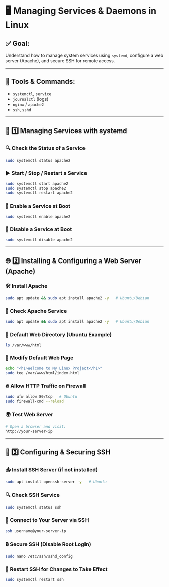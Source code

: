# 🖥️ Managing Services & Daemons in Linux

## ✅ Goal:
Understand how to manage system services using `systemd`, configure a web server (Apache), and secure SSH for remote access.

---

## 🔧 Tools & Commands:
- `systemctl`, `service`
- `journalctl` (logs)
- `nginx` / `apache2`
- `ssh`, `sshd`

---

## 🔄 1️⃣ Managing Services with systemd
### 🔍 Check the Status of a Service
```bash
sudo systemctl status apache2
```
### ▶️ Start / Stop / Restart a Service
```bash
sudo systemctl start apache2
sudo systemctl stop apache2
sudo systemctl restart apache2
```
### 🔄 Enable a Service at Boot
```bash
sudo systemctl enable apache2
```
### 🚫 Disable a Service at Boot
```bash
sudo systemctl disable apache2
```
---
## 🌐 2️⃣ Installing & Configuring a Web Server (Apache)
### 🛠️ Install Apache
```bash
sudo apt update && sudo apt install apache2 -y   # Ubuntu/Debian
```
### 📄 Check Apache Service
```bash
sudo apt update && sudo apt install apache2 -y   # Ubuntu/Debian
```
### 📂 Default Web Directory (Ubuntu Example)
```bash
ls /var/www/html
```
### 📝 Modify Default Web Page
```bash
echo "<h1>Welcome to My Linux Project</h1>"
sudo tee /var/www/html/index.html
```
### 🔥 Allow HTTP Traffic on Firewall
```bash
sudo ufw allow 80/tcp   # Ubuntu
sudo firewall-cmd --reload
```
### 🌍 Test Web Server
```bash
# Open a browser and visit:
http://your-server-ip
```
---
## 🔑 3️⃣ Configuring & Securing SSH
### 📥 Install SSH Server (if not installed)
```bash
sudo apt install openssh-server -y   # Ubuntu
```
### 🔍 Check SSH Service
```bash
sudo systemctl status ssh
```
### 🚀 Connect to Your Server via SSH
```bash
ssh username@your-server-ip
```
### 🔒 Secure SSH (Disable Root Login)
```bash
sudo nano /etc/ssh/sshd_config
```
### 🔄 Restart SSH for Changes to Take Effect
```bash
sudo systemctl restart ssh
```


